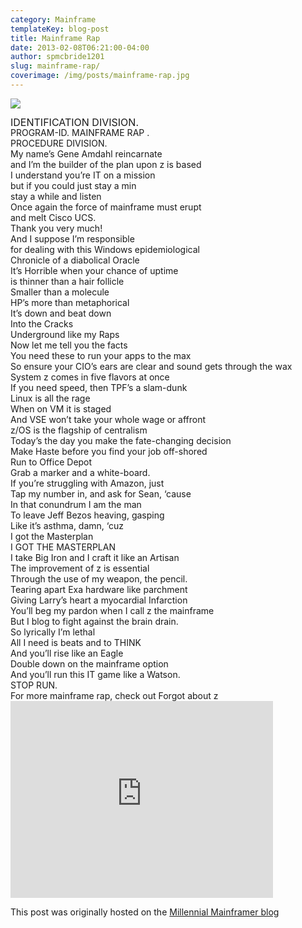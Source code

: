 ```yaml
---
category: Mainframe
templateKey: blog-post
title: Mainframe Rap
date: 2013-02-08T06:21:00-04:00
author: spmcbride1201
slug: mainframe-rap/
coverimage: /img/posts/mainframe-rap.jpg
---
```


![](/img/posts/mainframe-rap.jpg)

<div><span style="font-size: 1rem; line-height: 1;">IDENTIFICATION DIVISION.</span></div>
<div>  PROGRAM-ID. MAINFRAME RAP .</div>
<div></div>
<div>PROCEDURE DIVISION.</div>
<div></div>
<div>My name&#8217;s Gene Amdahl reincarnate</div>
<div>and I&#8217;m the builder of the plan upon z is based</div>
<div>I understand you&#8217;re IT on a mission</div>
<div>but if you could just stay a min</div>
<div>stay a while and listen</div>
<div></div>
<div>Once again the force of mainframe must erupt</div>
<div>and melt Cisco UCS.</div>
<div>Thank you very much!</div>
<div>And I suppose I’m responsible</div>
<div>for dealing with this Windows epidemiological</div>
<div>Chronicle of a diabolical Oracle</div>
<div>It’s Horrible when your chance of uptime</div>
<div>is thinner than a hair follicle</div>
<div>Smaller than a molecule</div>
<div>HP’s more than metaphorical</div>
<div>It’s down and beat down</div>
<div>Into the Cracks</div>
<div>Underground like my Raps</div>
<div>Now let me tell you the facts</div>
<div></div>
<div>You need these to run your apps to the max</div>
<div>So ensure your CIO&#8217;s ears are clear and sound gets through the wax</div>
<div>System z comes in five flavors at once</div>
<div>If you need speed, then TPF’s a slam-dunk</div>
<div>Linux is all the rage</div>
<div>When on VM it is staged</div>
<div>And VSE won’t take your whole wage or affront</div>
<div>z/OS is the flagship of centralism</div>
<div>Today’s the day you make the fate-changing decision</div>
<div>Make Haste before you find your job off-shored</div>
<div>Run to Office Depot</div>
<div>Grab a marker and a white-board.</div>
<div></div>
<div>If you’re struggling with Amazon, just</div>
<div>Tap my number in, and ask for Sean, ‘cause</div>
<div>In that conundrum I am the man</div>
<div>To leave Jeff Bezos heaving, gasping</div>
<div>Like it’s asthma, damn,  ‘cuz</div>
<div>I got the Masterplan</div>
<div>I GOT THE MASTERPLAN</div>
<div>I take Big Iron and I craft it like an Artisan</div>
<div>The improvement of z is essential</div>
<div>Through the use of my weapon, the pencil.</div>
<div>Tearing apart Exa hardware like parchment</div>
<div>Giving Larry’s heart a myocardial Infarction</div>
<div>You’ll beg my pardon when I call z the mainframe</div>
<div>But I blog to fight against the brain drain.</div>
<div></div>
<div>So lyrically I’m lethal</div>
<div>All I need is beats and to THINK</div>
<div>And you&#8217;ll rise like an Eagle</div>
<div>Double down on the mainframe option</div>
<div>And you&#8217;ll run this IT game like a Watson.</div>
<div></div>
<div>STOP RUN.</div>
For more mainframe rap, check out Forgot about z
<br/>

<iframe src="http://www.youtube.com/embed/5nm_CyKYpsA" height="315" width="420" allowfullscreen="" frameborder="0"></iframe>

This post was originally hosted on the [Millennial Mainframer blog](https://web.archive.org/web/20190417035239/http://millennialmainframer.com/2013/02/mainframe-rap/)
